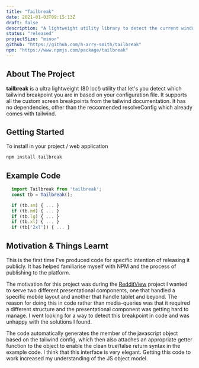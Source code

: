 ```yaml
---
title: "Tailbreak"
date: 2021-01-03T09:15:13Z
draft: false
description: "A lightweight utility library to detect the current window breakpoints, using your tailbreak configuration file."
status: "released"
projectSize: "minor"
github: "https://github.com/h-arry-smith/tailbreak"
npm: "https://www.npmjs.com/package/tailbreak"
---
```


## About The Project

**tailbreak** is a ultra lightweight (80 loc!) utility that let's you detect which tailwind breakpoint you are in based on your configuration file. It supports all the custom screen breakpoints from the tailwind documentation. It has no dependencies, other than the reccomended resolveConfig which already comes with tailwind.

## Getting Started

To install in your project / web application

  ```sh
  npm install tailbreak
  ```

## Example Code

```js
  import Tailbreak from 'tailbreak';
  const tb = Tailbreak();

  if (tb.sm) { ... }
  if (tb.md) { ... }
  if (tb.lg) { ... }
  if (tb.xl) { ... }
  if (tb['2xl']) { ... }
```
## Motivation & Things Learnt

This is the first time I've produced code for specific intention of releasing it publicly. It has helped familiarise myself with NPM and the process of publishing to the platform.

The motivation for this project was during the [RedditView](/projects/reddit-view) project I wanted to serve two different presentational components, one that handled a specific mobile layout and another that handle tablet and beyond. The reason for doing this in code rather than media-queries was that it required a different structure and the presentational component was getting hard to manage. I went looking for a way to detect this breakpoint in code and was unhappy with the solutions I found.

The code automatically generates the member of the javascript object based on the tailwind config, which then also attaches an appropriate getter function to the object to enable the clean true/false return syntax in the example code. I think that this interface is very elegant. Getting this code to work increased my understanding of the JS object model.